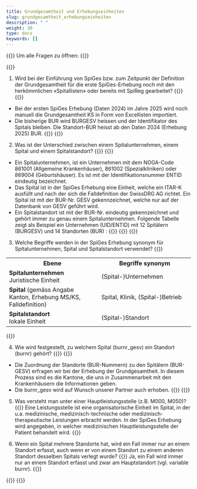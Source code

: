 ```yaml
---
title: Grundgesamtheit und Erhebungseinheiten 
slug: grundgesamtheit_erhebungseinheiten
description: " "
weight: 30
type: docs
keywords: []
---
```


{{<faqBlock>}}
Um alle Fragen zu öffnen: {{<collapsibleGroupCommand groupId="GGH">}}

{{<numberedList>}}

1. Wird bei der Einführung von SpiGes bzw. zum Zeitpunkt der Definition der Grundgesamtheit für die erste SpiGes-Erhebung noch mit den herkömmlichen «Spitallisten» oder bereits mit SpiReg gearbeitet?
{{<collapsibleBlock groupId="GGH">}}
{{<markdown>}}
- Bei der ersten SpiGes Erhebung (Daten 2024) im Jahre 2025 wird noch manuell die Grundgesamtheit KS in Form von Excellisten importiert.
- Die bisherige BUR wird BURGESV heissen und der Identifikator des Spitals bleiben. Die Standort-BUR heisst ab den Daten 2024 (Erhebung 2025) BUR.
{{</markdown>}}
{{</collapsibleBlock>}}

2. Was ist der Unterschied zwischen einem Spitalunternehmen, einem Spital und einem Spitalstandort?
{{<collapsibleBlock groupId="GGH">}}
{{<markdown>}}
- Ein Spitalunternehmen, ist ein Unternehmen mit dem NOGA-Code 861001 (Allgemeine Krankenhäuser), 861002 (Spezialkliniken) oder 869004 (Geburtshäuser). Es ist mit der Identifikationsnummer ENTID eindeutig bezeichnet.
- Das Spital ist in der SpiGes Erhebung eine Einheit, welche ein ITAR-K ausfüllt und nach der sich die Falldefinition der SwissDRG AG richtet. Ein Spital ist mit der BUR-Nr. GESV gekennzeichnet, welche nur auf der Datenbank von GESV geführt wird.
- Ein Spitalstandort ist mit der BUR-Nr. eindeutig gekennzeichnet und gehört immer zu genau einem Spitalunternehmen.
Folgende Tabelle zeigt als Beispiel ein Unternehmen (UID/ENTID) mit 12 Spitälern (BURGESV) und 14 Standorten (BUR) :
{{</markdown>}}
{{<insertImage image="tableauFAQ1.png"  class="max-w-90">}}
{{</collapsibleBlock>}}

3. Welche Begriffe werden in der SpiGes Erhebung synonym für Spitalunternehmen, Spital und Spitalstandort verwendet?
{{<collapsibleBlock groupId="GGH">}}
<table class="w-100">
  <tr>
    <th style="width:50%"> Ebene </div></th>
    <th> Begriffe synonym </th>
  </tr>
  <tr>
    <td> <b> Spitalunternehmen </b> <br /> 
	Juristische Einheit 
 	</td>
    <td> (Spital-)Unternehmen </td>
  </tr>
  <tr>
    <td> <b> Spital </b> (gemäss Angabe Kanton, Erhebung MS/KS, Falldefinition) </td>
    <td> Spital, Klinik, (Spital-)Betrieb </td>
  </tr>
  <tr>
    <td> <b> Spitalstandort </b> <br /> 
	lokale Einheit 
	</td>
    <td> (Spital-)Standort </td>
  </tr>
</table>
{{</collapsibleBlock>}}

4. Wie wird festgestellt, zu welchem Spital (burnr_gesv) ein Standort (burnr) gehört?
{{<collapsibleBlock groupId="GGH">}}
{{<markdown>}}
- Die Zuordnung der Standorte (BUR-Nummern) zu den Spitälern (BUR-GESV) erfragen wir bei der Erhebung der Grundgesamtheit. In diesem Prozess sind es die Kantone, die uns in Zusammenarbeit mit den Krankenhäusern die Informationen geben.
- Die burnr_gesv wird auf Wunsch unserer Partner auch erhoben.
{{</markdown>}}
{{</collapsibleBlock>}}

5. Was versteht man unter einer Hauptleistungsstelle (z.B. M000, M050)?
{{<collapsibleBlock groupId="GGH">}}
Eine Leistungsstelle ist eine organisatorische Einheit im Spital, in der u.a. medizinische, medizinisch-technische oder medizinisch-therapeutische Leistungen erbracht werden. In der SpiGes Erhebung wird angegeben, in welcher medizinischen Hauptleistungsstelle der Patient behandelt wird. 
{{</collapsibleBlock>}}

6.	Wenn ein Spital mehrere Standorte hat, wird ein Fall immer nur an einem Standort erfasst, auch wenn er von einem Standort zu einem anderen Standort desselben Spitals verlegt wurde?
{{<collapsibleBlock groupID="GGH">}}
Ja, ein Fall wird immer nur an einem Standort erfasst und zwar am Hauptstandort (vgl. variable burnr). 
{{</collapsibleBlock>}}

{{</numberedList>}}
{{</faqBlock>}}